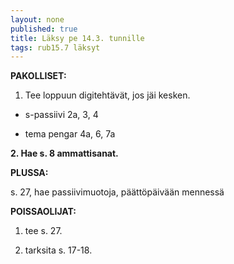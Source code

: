 ```yaml
---
layout: none
published: true
title: Läksy pe 14.3. tunnille
tags: rub15.7 läksyt
---
```

**PAKOLLISET:**

1. Tee loppuun digitehtävät, jos jäi kesken.

- s-passiivi 2a, 3, 4

- tema pengar 4a, 6, 7a

**2. Hae s. 8 ammattisanat.**

**PLUSSA:**

s. 27, hae passiivimuotoja, päättöpäivään mennessä

**POISSAOLIJAT:**

1. tee s. 27.

2. tarksita s. 17-18.